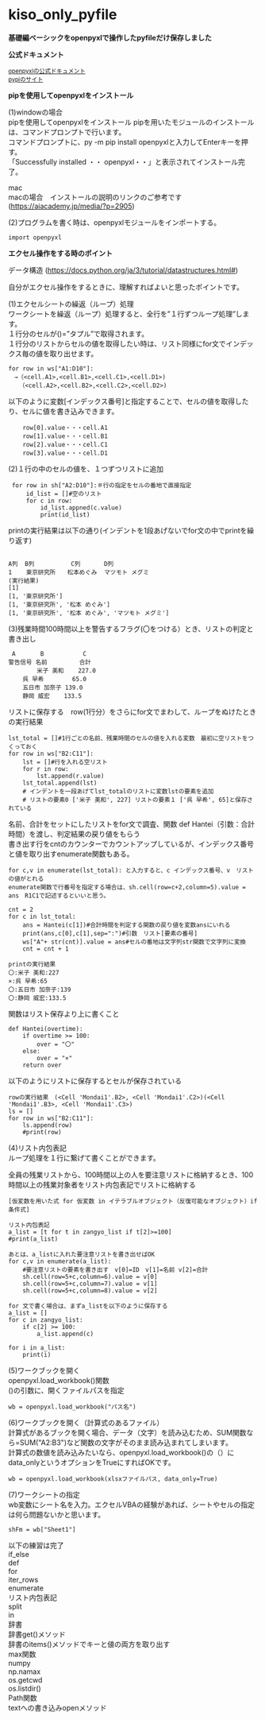 # kiso_only_pyfile
**基礎編ベーシックをopenpyxlで操作したpyfileだけ保存しました**

**公式ドキュメント**  

<sub>[openpyxlの公式ドキュメント](https://openpyxl.readthedocs.io/en/stable/)</sub>  
<sub>[pypiのサイト](https://pypi.org/project/openpyxl/)</sub>  

**pipを使用してopenpyxlをインストール**

(1)windowの場合  
pipを使用してopenpyxlをインストール  pipを用いたモジュールのインストールは、コマンドプロンプトで行います。   
コマンドプロンプトに、py -m pip install openpyxlと入力してEnterキーを押す。  
「Successfully installed ・・ openpyxl・・」と表示されてインストール完了。  

mac  
macの場合　インストールの説明のリンクのご参考です  
(https://aiacademy.jp/media/?p=2905)

(2)プログラムを書く時は、openpyxlモジュールをインポートする。  
```
import openpyxl  
```
**エクセル操作をする時のポイント**  

データ構造 (https://docs.python.org/ja/3/tutorial/datastructures.html#)  

自分がエクセル操作をするときに、理解すればよいと思ったポイントです。  

(1)エクセルシートの繰返（ループ）処理  
ワークシートを繰返（ループ）処理すると、全行を”１行ずつループ処理”します。  
１行分のセルが()=”タプル”で取得されます。  
１行分のリストからセルの値を取得したい時は、リスト同様にfor文でインデックス毎の値を取り出せます。  
```
for row in ws["A1:D10"]:
　→（<cell.A1>,<cell.B1>,<cell.C1>,<cell.D1>)
   （<cell.A2>,<cell.B2>,<cell.C2>,<cell.D2>)
```
以下のように変数[インデックス番号]と指定することで、セルの値を取得したり、セルに値を書き込みできます。
```
    row[0].value・・・cell.A1  
    row[1].value・・・cell.B1  
    row[2].value・・・cell.C1  
    row[3].value・・・cell.D1
```
(2)１行の中のセルの値を、１つずつリストに追加 
```
 for row in sh["A2:D10"]:＃行の指定をセルの番地で直接指定  
     id_list = []#空のリスト  
     for c in row:
         id_list.appned(c.value)
         print(id_list)
```
printの実行結果は以下の通り(インデントを1段あげないでfor文の中でprintを繰り返す)　　
```

A列  B列　　	   C列　　　　D列  
1    東京研究所　　松本めぐみ  マツモト メグミ  
(実行結果)    
[1]  
[1, '東京研究所']  
[1, '東京研究所', '松本 めぐみ']  
[1, '東京研究所', '松本 めぐみ', 'マツモト メグミ'] 
```
(3)残業時間100時間以上を警告するフラグ(〇をつける）とき、リストの判定と書き出し
```
 A       B           C  
警告信号 名前         合計  
      	米子 美和    227.0  
	呉 早希	    65.0  
	五日市 加奈子 139.0  
	静岡 威宏    133.5  
```
リストに保存する　row(1行分）をさらにfor文でまわして、ループをぬけたときの実行結果  
```
lst_total = []#1行ごとの名前、残業時間のセルの値を入れる変数　最初に空リストをつくっておく
for row in ws["B2:C11"]:
    lst = []#行を入れる空リスト
    for r in row:
        lst.append(r.value)
    lst_total.append(lst)
    # インデントを一段あげてlst_totalのリストに変数lstの要素を追加  
    # リストの要素0 ['米子 美和', 227] リストの要素１ ['呉 早希', 65]と保存されている
```
名前、合計をセットにしたリストをfor文で調査、関数 def Hantei（引数：合計時間）を渡し、判定結果の戻り値をもらう  
書き出す行をcntのカウンターでカウントアップしているが、インデックス番号と値を取り出すenumerate関数もある。  
```
for c,v in enumerate(lst_total): と入力すると、c インデックス番号、v　リストの値がとれる  
enumerate関数で行番号を指定する場合は、sh.cell(row=c+2,column=5).value = ans　R1C1で記述するといいと思う。

cnt = 2
for c in lst_total:
    ans = Hantei(c[1])#合計時間を判定する関数の戻り値を変数ansにいれる
    print(ans,c[0],c[1],sep=":")#引数　リスト[要素の番号]
    ws["A"+ str(cnt)].value = ans#セルの番地は文字列str関数で文字列に変換
    cnt = cnt + 1

printの実行結果  
〇:米子 美和:227  
×:呉 早希:65  
〇:五日市 加奈子:139  
〇:静岡 威宏:133.5  
```
関数はリスト保存より上に書くこと  
```
def Hantei(overtime):
    if overtime >= 100:
        over = "〇"
    else:
        over = "×"
    return over
```

以下のようにリストに保存するとセルが保存されている  
```
rowの実行結果　(<Cell 'Mondai1'.B2>, <Cell 'Mondai1'.C2>)(<Cell 'Mondai1'.B3>, <Cell 'Mondai1'.C3>)  
ls = []
for row in ws["B2:C11"]:
    ls.append(row)
    #print(row)
```

(4)リスト内包表記  
ループ処理を１行に繋げて書くことができます。  

全員の残業リストから、100時間以上の人を要注意リストに格納するとき、100時間以上の残業対象者をリスト内包表記でリストに格納する    
```
[仮変数を用いた式 for 仮変数 in イテラブルオブジェクト（反復可能なオブジェクト）if 条件式]  

リスト内包表記  
a_list = [t for t in zangyo_list if t[2]>=100]
#print(a_list)

あとは、a_listに入れた要注意リストを書き出せばOK
for c,v in enumerate(a_list):
    #要注意リストの要素を書き出す　v[0]=ID　v[1]=名前 v[2]=合計  
    sh.cell(row=5+c,column=6).value = v[0]
    sh.cell(row=5+c,column=7).value = v[1]
    sh.cell(row=5+c,column=8).value = v[2]

for 文で書く場合は、まずa_listを以下のように保存する
a_list = []
for c in zangyo_list:
    if c[2] >= 100:
        a_list.append(c)

for i in a_list:
    print(i)
```
(5)ワークブックを開く  
openpyxl.load_workbook()関数  
()の引数に、開くファイルパスを指定  
```
wb = openpyxl.load_workbook("パス名")  
```
(6)ワークブックを開く（計算式のあるファイル）  
計算式があるブックを開く場合、データ（文字）を読み込むため、SUM関数なら=SUM("A2:B3")など関数の文字がそのまま読み込まれてしまいます。  
計算式の数値を読み込みたいなら、openpyxl.load_workbook()の（）にdata_onlyというオプションをTrueにすればOKです。  
```
wb = openpyxl.load_workbook(xlsxファイルパス, data_only=True)  
```
(7)ワークシートの指定  
wb変数にシート名を入力。エクセルVBAの経験があれば、シートやセルの指定は何ら問題ないかと思います。  
```
shFm = wb["Sheet1"]
```
以下の練習は完了  
if_else  
def  
for  
iter_rows  
enumerate  
リスト内包表記  
split  
in   
辞書  
辞書get()メソッド  
辞書のitems()メソッドでキーと値の両方を取り出す  
max関数  
numpy  
np.namax  
os.getcwd  
os.listdir()  
Path関数  
textへの書き込みopenメソッド  
